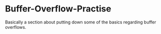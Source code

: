 # Buffer-Overflow-Practise

Basically a section about putting down some of the basics regarding buffer overflows.
